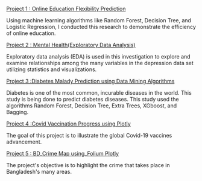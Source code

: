 
[Project 1 : Online Education Flexibility Prediction](https://github.com/AdminGirl/Online-Education-Flexibility-Level-Prediction/blob/main/Online_Education_Flexilbility_Level_Prediction.ipynb)

Using machine learning algorithms like Random Forest, Decision Tree, and Logistic Regression, I conducted this research to demonstrate the efficiency of online education.


[Project 2 : Mental Health(Exploratory Data Analysis)](https://github.com/AdminGirl/Mental-Health-Exploratory-Data-Analysis-/blob/main/Mental_Health(Exploratory_Data_Analysis).ipynb)

Exploratory data analysis (EDA) is used in this investigation to explore and examine relationships among the many variables in the depression data set utilizing statistics and visualizations.


[Project 3 :Diabetes Malady Prediction using Data Mining Algorithms](https://github.com/AdminGirl/Data-Science-Project/blob/feature/controller/diabetecs.ipynb)

Diabetes is one of the most common, incurable diseases in the world. This study is being done to predict diabetes diseases. This study used the algorithms Random Forest, Decision Tree, Extra Trees, XGboost, and Bagging.


[Project 4 :Covid Vaccination Progress using Plotly](https://github.com/AdminGirl/Data-Visualization-Projects/blob/main/Covid_Vaccination_Progress_using_Plotly_%28Data_Visualization_Project%29.ipynb)

The goal of this project is to illustrate the global Covid-19 vaccines advancement.


[Project 5 : BD_Crime Map using_Folium
Plotly](https://github.com/AdminGirl/Data-Visualization-Projects/blob/main/BD_Crime_Map_using_Folium.ipynb)

The project's objective is to highlight the crime that takes place in Bangladesh's many areas.
